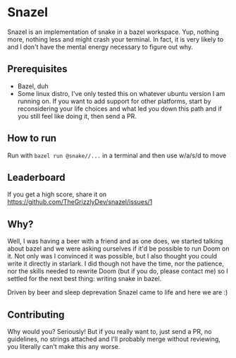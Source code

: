 # Snazel

Snazel is an implementation of snake in a bazel workspace. Yup, nothing more, nothing less and might crash your terminal. In fact, it is very likely to and I don't have the mental energy necessary to figure out why.

## Prerequisites

- Bazel, duh
- Some linux distro, I've only tested this on whatever ubuntu version I am running on. If you want to add support for other platforms, start by reconsidering your life choices and what led you down this path and if you still feel like doing it, then send a PR.

## How to run

Run with `bazel run @snake//...` in a terminal and then use w/a/s/d to move

## Leaderboard

If you get a high score, share it on https://github.com/TheGrizzlyDev/snazel/issues/1

## Why?

Well, I was having a beer with a friend and as one does, we started talking about bazel and we were asking ourselves if it'd be possible to run Doom on it. Not only was I convinced it was possible, but I also thought you could write it directly in starlark. I did though not have the time, nor the patience, nor the skills needed to rewrite Doom (but if you do, please contact me) so I settled for the next best thing: writing snake in bazel.

Driven by beer and sleep deprevation Snazel came to life and here we are :)

## Contributing

Why would you? Seriously! But if you really want to, just send a PR, no guidelines, no strings attached and I'll probably merge without reviewing, you literally can't make this any worse.
